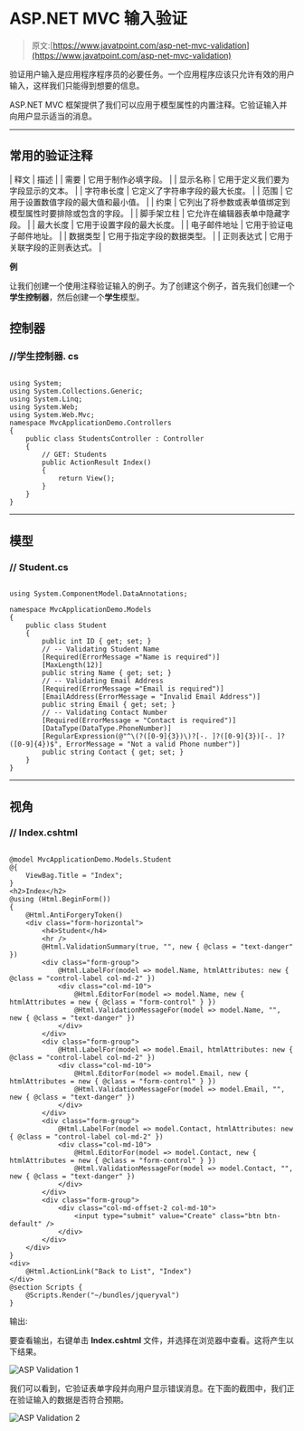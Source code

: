 # ASP.NET MVC 输入验证

> 原文:[https://www.javatpoint.com/asp-net-mvc-validation](https://www.javatpoint.com/asp-net-mvc-validation)

验证用户输入是应用程序程序员的必要任务。一个应用程序应该只允许有效的用户输入，这样我们只能得到想要的信息。

ASP.NET MVC 框架提供了我们可以应用于模型属性的内置注释。它验证输入并向用户显示适当的消息。

* * *

## 常用的验证注释

| 释文 | 描述 |
| 需要 | 它用于制作必填字段。 |
| 显示名称 | 它用于定义我们要为字段显示的文本。 |
| 字符串长度 | 它定义了字符串字段的最大长度。 |
| 范围 | 它用于设置数值字段的最大值和最小值。 |
| 约束 | 它列出了将参数或表单值绑定到模型属性时要排除或包含的字段。 |
| 脚手架立柱 | 它允许在编辑器表单中隐藏字段。 |
| 最大长度 | 它用于设置字段的最大长度。 |
| 电子邮件地址 | 它用于验证电子邮件地址。 |
| 数据类型 | 它用于指定字段的数据类型。 |
| 正则表达式 | 它用于关联字段的正则表达式。 |

**例**

让我们创建一个使用注释验证输入的例子。为了创建这个例子，首先我们创建一个**学生控制器**，然后创建一个**学生**模型。

## 控制器

### //学生控制器. cs

```

using System;
using System.Collections.Generic;
using System.Linq;
using System.Web;
using System.Web.Mvc;
namespace MvcApplicationDemo.Controllers
{
    public class StudentsController : Controller
    {
        // GET: Students
        public ActionResult Index()
        {
            return View();
        }
    }
}

```

* * *

## 模型

### // Student.cs

```

using System.ComponentModel.DataAnnotations;

namespace MvcApplicationDemo.Models
{
    public class Student
    {
        public int ID { get; set; }
        // -- Validating Student Name
        [Required(ErrorMessage ="Name is required")]
        [MaxLength(12)]
        public string Name { get; set; }
        // -- Validating Email Address
        [Required(ErrorMessage ="Email is required")]
        [EmailAddress(ErrorMessage = "Invalid Email Address")]
        public string Email { get; set; }
        // -- Validating Contact Number
        [Required(ErrorMessage = "Contact is required")]
        [DataType(DataType.PhoneNumber)]
        [RegularExpression(@"^\(?([0-9]{3})\)?[-. ]?([0-9]{3})[-. ]?([0-9]{4})$", ErrorMessage = "Not a valid Phone number")]
        public string Contact { get; set; }
    }
}

```

* * *

## 视角

### // Index.cshtml

```

@model MvcApplicationDemo.Models.Student
@{
    ViewBag.Title = "Index";
}
<h2>Index</h2>
@using (Html.BeginForm()) 
{
    @Html.AntiForgeryToken()
    <div class="form-horizontal">
        <h4>Student</h4>
        <hr />
        @Html.ValidationSummary(true, "", new { @class = "text-danger" })
        <div class="form-group">
            @Html.LabelFor(model => model.Name, htmlAttributes: new { @class = "control-label col-md-2" })
            <div class="col-md-10">
                @Html.EditorFor(model => model.Name, new { htmlAttributes = new { @class = "form-control" } })
                @Html.ValidationMessageFor(model => model.Name, "", new { @class = "text-danger" })
            </div>
        </div>
        <div class="form-group">
            @Html.LabelFor(model => model.Email, htmlAttributes: new { @class = "control-label col-md-2" })
            <div class="col-md-10">
                @Html.EditorFor(model => model.Email, new { htmlAttributes = new { @class = "form-control" } })
                @Html.ValidationMessageFor(model => model.Email, "", new { @class = "text-danger" })
            </div>
        </div>
        <div class="form-group">
            @Html.LabelFor(model => model.Contact, htmlAttributes: new { @class = "control-label col-md-2" })
            <div class="col-md-10">
                @Html.EditorFor(model => model.Contact, new { htmlAttributes = new { @class = "form-control" } })
                @Html.ValidationMessageFor(model => model.Contact, "", new { @class = "text-danger" })
            </div>
        </div>
        <div class="form-group">
            <div class="col-md-offset-2 col-md-10">
                <input type="submit" value="Create" class="btn btn-default" />
            </div>
        </div>
    </div>
}
<div>
    @Html.ActionLink("Back to List", "Index")
</div>
@section Scripts {
    @Scripts.Render("~/bundles/jqueryval")
}

```

输出:

要查看输出，右键单击 **Index.cshtml** 文件，并选择在浏览器中查看。这将产生以下结果。

![ASP Validation 1](../Images/34799681f59306befebb6890a498b843.png)

我们可以看到，它验证表单字段并向用户显示错误消息。在下面的截图中，我们正在验证输入的数据是否符合预期。

![ASP Validation 2](../Images/878d96721568c4dc876d427a0f42f14b.png)